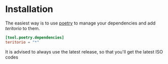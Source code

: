 # Installation

The easiest way is to use [poetry] to manage your dependencies
and add _teritorio_ to them.

```toml
[tool.poetry.dependencies]
teritorio = "*"
```

It is advised to always use the latest release, so that you'll get the latest ISO codes

[poetry]: https://python-poetry.org/
